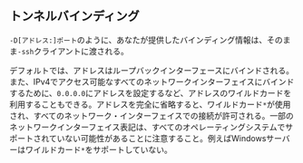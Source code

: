 ## トンネルバインディング

`-D[アドレス:]ポート`のように、あなたが提供したバインディング情報は、そのまま`-ssh`クライアントに渡される。

デフォルトでは、アドレスはループバックインターフェースにバインドされる。また、IPv4でアクセス可能なすべてのネットワークインターフェイスにバインドするために、`0.0.0.0`にアドレスを設定するなど、アドレスのワイルドカードを利用することもできる。アドレスを完全に省略すると、ワイルドカード`*`が使用され、すべてのネットワーク・インターフェイスでの接続が許可される。一部のネットワークインターフェイス表記は、すべてのオペレーティングシステムでサポートされていない可能性があることに注意すること。例えばWindowsサーバーはワイルドカード`*`をサポートしていない。
